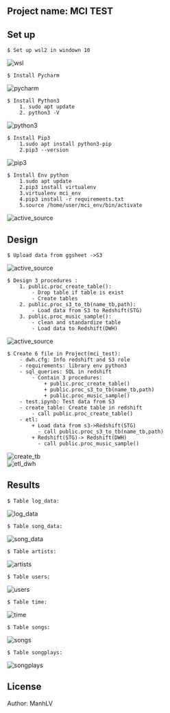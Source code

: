 ## Project name: MCI TEST
## Set up 
```
$ Set up wsl2 in windown 10
```
![wsl](images/WSL.png)
```
$ Install Pycharm
```
![pycharm](images/Pycharm.png)
```
$ Install Python3
    1. sudo apt update
    2. python3 -V 
```
![python3](images/Python3.png)
```
$ Install Pip3
    1.sudo apt install python3-pip
    2.pip3 --version
```
![pip3](images/pip3.png)
```
$ Install Env python
    1.sudo apt update
    2.pip3 install virtualenv
    3.virtualenv mci_env
    4.pip3 install -r requirements.txt
    5.source /home/user/mci_env/bin/activate
```
![active_source](images/active_source.png)
## Design 
```
$ Upload data from ggsheet ->S3
```
![active_source](images/s3.png)
```
$ Design 3 procedures : 
    1. public.proc_create_table():
        - Drop table if table is exist
        - Create tables
    2. public.proc_s3_to_tb(name_tb,path):
        - Load data from S3 to Redshift(STG)
    3. public.proc_music_sample():
        - clean and standardize table
        - Load data to Redshift(DWH)
```
![active_source](images/procedure.png)
```
$ Create 6 file in Project(mci_test):
    - dwh.cfg: Info redshift and S3 role 
    - requirements: library env python3
    - sql_queries: SQL in redshift 
        - Contain 3 procedures:
            + public.proc_create_table()
            + public.proc_s3_to_tb(name_tb,path)
            + public.proc_music_sample()
    - test.ipynb: Test data from S3
    - create_table: Create table in redshift
        - call public.proc_create_table()
    - etl:
        + Load data from s3->Redshift(STG)
          - call public.proc_s3_to_tb(name_tb,path)
        + Redshift(STG)-> Redshift(DWH)
          - call public.proc_music_sample()
```
![create_tb](images/create_tb.png)<br/>
![etl_dwh](images/etl_dwh.png)
## Results
```
$ Table log_data:
```
![log_data](images/log_data.png)
```
$ Table song_data:
```
![song_data](images/song_data.png)
```
$ Table artists:
```
![artists](images/artists.png)
```
$ Table users:
```
![users](images/users.png)
```
$ Table time:
```
![time](images/time.png)
```
$ Table songs:
```
![songs](images/songs.png)
```
$ Table songplays:
```
![songplays](images/songplays.png)
## License
Author: ManhLV

